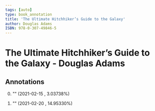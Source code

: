 ```yaml
---
tags: [auto]
type: book_annotation
title: 'The Ultimate Hitchhiker’s Guide to the Galaxy'
author: Douglas Adams
ISBN: 978-0-307-49846-5
---
```

# The Ultimate Hitchhiker’s Guide to the Galaxy - Douglas Adams

## Annotations

0. "" 
(2021-02-15 , 3.03738%) 

1. "" 
(2021-02-20 , 14.95330%) 

